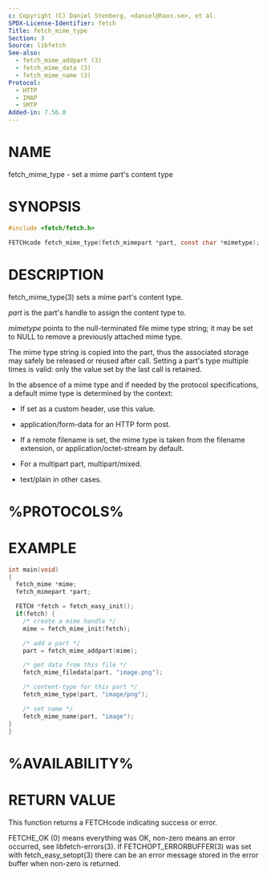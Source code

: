 ```yaml
---
c: Copyright (C) Daniel Stenberg, <daniel@haxx.se>, et al.
SPDX-License-Identifier: fetch
Title: fetch_mime_type
Section: 3
Source: libfetch
See-also:
  - fetch_mime_addpart (3)
  - fetch_mime_data (3)
  - fetch_mime_name (3)
Protocol:
  - HTTP
  - IMAP
  - SMTP
Added-in: 7.56.0
---
```


# NAME

fetch_mime_type - set a mime part's content type

# SYNOPSIS

~~~c
#include <fetch/fetch.h>

FETCHcode fetch_mime_type(fetch_mimepart *part, const char *mimetype);
~~~

# DESCRIPTION

fetch_mime_type(3) sets a mime part's content type.

*part* is the part's handle to assign the content type to.

*mimetype* points to the null-terminated file mime type string; it may be
set to NULL to remove a previously attached mime type.

The mime type string is copied into the part, thus the associated storage may
safely be released or reused after call. Setting a part's type multiple times
is valid: only the value set by the last call is retained.

In the absence of a mime type and if needed by the protocol specifications,
a default mime type is determined by the context:

- If set as a custom header, use this value.

- application/form-data for an HTTP form post.

- If a remote filename is set, the mime type is taken from the filename
extension, or application/octet-stream by default.

- For a multipart part, multipart/mixed.

- text/plain in other cases.

# %PROTOCOLS%

# EXAMPLE

~~~c
int main(void)
{
  fetch_mime *mime;
  fetch_mimepart *part;

  FETCH *fetch = fetch_easy_init();
  if(fetch) {
    /* create a mime handle */
    mime = fetch_mime_init(fetch);

    /* add a part */
    part = fetch_mime_addpart(mime);

    /* get data from this file */
    fetch_mime_filedata(part, "image.png");

    /* content-type for this part */
    fetch_mime_type(part, "image/png");

    /* set name */
    fetch_mime_name(part, "image");
}
}
~~~

# %AVAILABILITY%

# RETURN VALUE

This function returns a FETCHcode indicating success or error.

FETCHE_OK (0) means everything was OK, non-zero means an error occurred, see
libfetch-errors(3). If FETCHOPT_ERRORBUFFER(3) was set with fetch_easy_setopt(3)
there can be an error message stored in the error buffer when non-zero is
returned.
